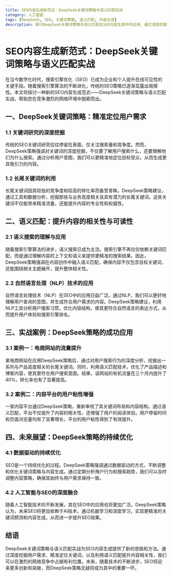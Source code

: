 ```yaml
---
title: SEO内容生成新范式：DeepSeek关键词策略与语义匹配实战
category: 人工智能
tags: [DeepSeek, SEO, 关键词策略, 语义匹配, 内容生成]
description: 探讨DeepSeek关键词策略与语义匹配在SEO内容生成中的应用，通过深度挖掘用户需求和长尾关键词利用来精准定位目标受众。文章介绍了语义搜索和自然语言处理技术如何提升内容的相关性和可读性，并分享了电商网站流量提升及内容平台用户粘性增强的实际案例。最后展望了数据驱动的持续优化和人工智能与SEO的深度融合，为SEO内容生成提供了新的范式。
---
```

# SEO内容生成新范式：DeepSeek关键词策略与语义匹配实战

在当今数字化时代，搜索引擎优化（SEO）已成为企业和个人提升在线可见性的关键手段。随着搜索引擎算法的不断进化，传统的SEO策略已逐渐显露出局限性。本文将探讨一种新的SEO内容生成范式——DeepSeek关键词策略与语义匹配实战，帮助您在竞争激烈的网络环境中脱颖而出。

## 一、DeepSeek关键词策略：精准定位用户需求

### 1.1 关键词研究的深度挖掘

传统的SEO关键词研究往往停留在表面，仅关注搜索量和竞争度。然而，DeepSeek策略强调对关键词的深度挖掘，不仅要了解用户搜索什么，还要理解他们为什么搜索。通过分析用户意图，我们可以更精准地定位目标受众，从而生成更具吸引力的内容。

### 1.2 长尾关键词的利用

长尾关键词因其较低的竞争度和较高的转化率而备受青睐。DeepSeek策略建议，通过工具和数据分析，挖掘那些与业务高度相关且具有潜力的长尾关键词。这些关键词不仅能带来精准流量，还能提升内容的专业性和权威性。

## 二、语义匹配：提升内容的相关性与可读性

### 2.1 语义搜索的理解与应用

随着搜索引擎算法的进步，语义搜索已成为主流。搜索引擎不再仅仅依赖关键词匹配，而是通过理解内容的上下文和语义来提供更精准的搜索结果。因此，DeepSeek策略强调在内容创作中融入语义匹配，确保内容不仅包含目标关键词，还能围绕相关主题展开，提升整体相关性。

### 2.2 自然语言处理（NLP）技术的应用

自然语言处理技术（NLP）在SEO中的应用日益广泛。通过NLP，我们可以更好地理解用户查询的意图，并生成符合用户需求的内容。DeepSeek策略建议，利用NLP工具分析用户搜索习惯，优化内容结构，使其更符合自然语言的表达方式，从而提升用户体验和搜索引擎排名。

## 三、实战案例：DeepSeek策略的成功应用

### 3.1 案例一：电商网站的流量提升

某电商网站在应用DeepSeek策略后，通过对用户搜索行为的深度分析，挖掘出一系列与产品高度相关的长尾关键词。同时，利用语义匹配技术，优化了产品描述和博客内容，使其更符合用户搜索意图。结果，该网站的有机流量在三个月内提升了40%，转化率也有了显著提高。

### 3.2 案例二：内容平台的用户粘性增强

一家内容平台通过DeepSeek策略，重新审视了其关键词布局和内容结构。通过语义匹配，平台不仅提升了内容的相关性，还增强了用户的阅读体验。用户停留时间和页面浏览量均有了显著增长，平台的用户粘性得到了有效提升。

## 四、未来展望：DeepSeek策略的持续优化

### 4.1 数据驱动的持续优化

SEO是一个持续优化的过程。DeepSeek策略强调通过数据驱动的方式，不断调整和优化关键词策略与内容生成。通过定期分析用户行为和搜索趋势，我们可以及时调整内容策略，确保其始终与用户需求保持一致。

### 4.2 人工智能与SEO的深度融合

随着人工智能技术的不断发展，其在SEO中的应用也将更加广泛。DeepSeek策略认为，未来SEO将更加依赖于AI技术，通过机器学习和深度学习，实现更精准的关键词预测和内容生成，从而进一步提升SEO效果。

## 结语

DeepSeek关键词策略与语义匹配实战为SEO内容生成提供了新的思路和方法。通过深度挖掘用户需求、精准定位关键词，以及利用语义匹配提升内容相关性，我们可以在激烈的网络竞争中占据有利位置。未来，随着技术的不断进步，SEO将迎来更多创新和突破，而DeepSeek策略无疑将成为其中的重要一环。